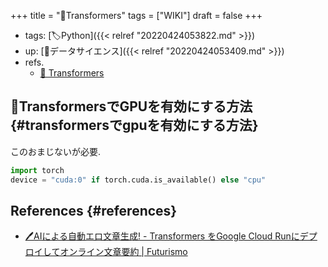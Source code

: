 +++
title = "📝Transformers"
tags = ["WIKI"]
draft = false
+++

-   tags: [🏷Python]({{< relref "20220424053822.md" >}})
-   up: [📂データサイエンス]({{< relref "20220424053409.md" >}})
-   refs.
    -   [🤗 Transformers](https://huggingface.co/docs/transformers/index)


## 🔧TransformersでGPUを有効にする方法 {#transformersでgpuを有効にする方法}

このおまじないが必要.

```python
import torch
device = "cuda:0" if torch.cuda.is_available() else "cpu"
```


## References {#references}

-   [🖊AIによる自動エロ文章生成! - Transformers をGoogle Cloud Runにデプロイしてオンライン文章要約 | Futurismo](https://futurismo.biz/serverless-transformers-pipeline-on-gcr/)
